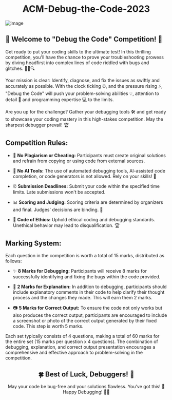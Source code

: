 <h1 align="center">ACM-Debug-the-Code-2023</h1>

![image](https://github.com/karan-panda/ACM-Debug-the-Code-2023/assets/108183567/23331b7f-551f-424f-87dd-41b5b8e378a8)

## 🚀 Welcome to "Debug the Code" Competition! 🧩

Get ready to put your coding skills to the ultimate test! In this thrilling competition, you'll have the chance to prove your troubleshooting prowess by diving headfirst into complex lines of code riddled with bugs and glitches. 🐜🐛🔍

Your mission is clear: Identify, diagnose, and fix the issues as swiftly and accurately as possible. With the clock ticking ⏰, and the pressure rising ⚡, "Debug the Code" will push your problem-solving abilities 💡, attention to detail 🧐 and programming expertise 💻 to the limits.

Are you up for the challenge? Gather your debugging tools 🛠️ and get ready to showcase your coding mastery in this high-stakes competition. May the sharpest debugger prevail! 🏆

## Competition Rules:
- 🚫 **No Plagiarism or Cheating:** Participants must create original solutions and refrain from copying or using code from external sources.

- 🤖 **No AI Tools:** The use of automated debugging tools, AI-assisted code completion, or code generators is not allowed. Rely on your skills! 💪

- ⏰ **Submission Deadlines:** Submit your code within the specified time limits. Late submissions won't be accepted.

- 📊 **Scoring and Judging:** Scoring criteria are determined by organizers and final. Judges' decisions are binding. 📝

- 👏 **Code of Ethics:** Uphold ethical coding and debugging standards. Unethical behavior may lead to disqualification. 🏆


## Marking System:

Each question in the competition is worth a total of 15 marks, distributed as follows:

- ✨ **8 Marks for Debugging:** Participants will receive 8 marks for successfully identifying and fixing the bugs within the code provided.

- 📝 **2 Marks for Explanation:** In addition to debugging, participants should include explanatory comments in their code to help clarify their thought process and the changes they made. This will earn them 2 marks.

- 📷 **5 Marks for Correct Output:** To ensure the code not only works but also produces the correct output, participants are encouraged to include a screenshot or photo of the correct output generated by their fixed code. This step is worth 5 marks.

Each set typically consists of 4 questions, making a total of 60 marks for the entire set (15 marks per question x 4 questions). The combination of debugging, explanation, and correct output presentation encourages a comprehensive and effective approach to problem-solving in the competition.

<h2 align="center">
🍀 Best of Luck, Debuggers! 🚀
</h2>
<p align="center">
May your code be bug-free and your solutions flawless. You've got this! 💪
Happy Debugging! 🐞✨
</p>
